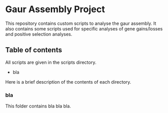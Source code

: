 # Gaur Assembly Project
This repository contains custom scripts to analyse the gaur assembly. It also contains some scripts used for specific analyses of gene gains/losses and positive selection analyses.

## Table of contents
All scripts are given in the scripts directory.
* bla

Here is a brief description of the contents of each directory.

### bla
This folder contains bla bla bla.
